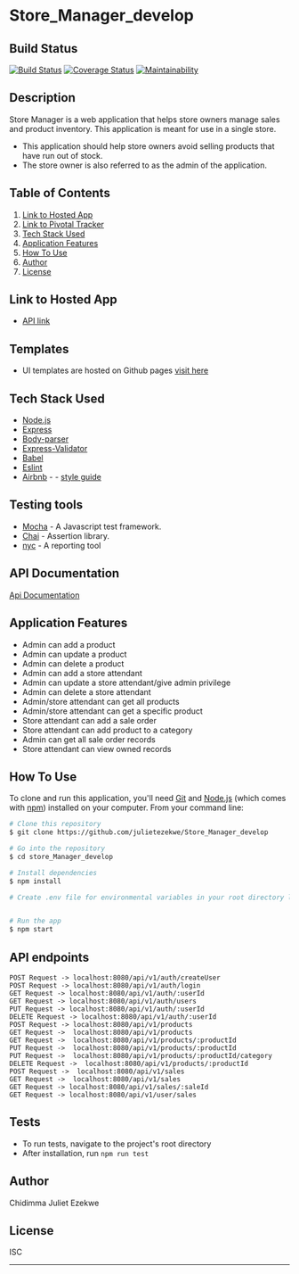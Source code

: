 # Store_Manager_develop

## Build Status

[![Build Status](https://travis-ci.org/julietezekwe/Store_Manager_develop.svg?branch=develop)](https://travis-ci.org/julietezekwe/Store_Manager_develop)
[![Coverage Status](https://coveralls.io/repos/github/julietezekwe/Store_Manager_develop/badge.svg?branch=ft-travis-CI-161205470)](https://coveralls.io/github/julietezekwe/Store_Manager_develop?branch=ft-travis-CI-161205470)
[![Maintainability](https://api.codeclimate.com/v1/badges/675204b94a8eef52f333/maintainability)](https://codeclimate.com/github/julietezekwe/Store_Manager_develop/maintainability)

## Description
Store Manager is a web application that helps store owners manage sales and product inventory. This application is meant for use in a single store.
* This application should help store owners avoid selling products that have run out of
stock.
* The store owner is also referred to as the admin of the application.

## Table of Contents
1. <a href="#hosted-app">Link to Hosted App</a>
2. <a href="#pivotal-tracker">Link to Pivotal Tracker</a>
3. <a href="#tech-stack-used">Tech Stack Used</a>
4. <a href="#application-features">Application Features</a>
5. <a href="#how-to-use">How To Use</a>
6. <a href="#author">Author</a>
7. <a href="#license">License</a>


## Link to Hosted App
* [API link](https://store-manager-develop.herokuapp.com/api/v1)

## Templates
* UI templates are hosted on Github pages [visit here](https://julietezekwe.github.io/Store_Manager_develop/UI/login.html)


## Tech Stack Used

- [Node.js](https://nodejs.org/)
- [Express](https://expressjs.com/)
- [Body-parser](https://www.npmjs.com/package/body-parser)
- [Express-Validator](https://www.npmjs.com/package/express-validator)
- [Babel](https://babeljs.io) 
- [Eslint](https://eslint.org/)
- [Airbnb](https://www.npmjs.com/package/eslint-config-airbnb) - - [style guide](https://github.com/airbnb/javascript)


## Testing tools
* [Mocha](https://mochajs.org/) - A Javascript test framework.
* [Chai](http://chaijs.com) - Assertion library.
* [nyc](https://github.com/istanbuljs/nyc) - A reporting tool


## API Documentation

[Api Documentation](https://store-manager-develop.herokuapp.com/api-docs)

## Application Features

* Admin can add a product
* Admin can update a product
* Admin can delete a product
* Admin can add a store attendant
* Admin can update a store attendant/give admin privilege
* Admin can delete a store attendant
* Admin/store attendant can get all products
* Admin/store attendant can get a specific product
* Store attendant can add a sale order
* Store attendant can add product to a category
* Admin can get all sale order records
* Store attendant can view owned records


## How To Use

To clone and run this application, you'll need [Git](https://git-scm.com) and [Node.js](https://nodejs.org/en/download/) (which comes with [npm](http://npmjs.com)) installed on your computer. From your command line:

```bash
# Clone this repository
$ git clone https://github.com/julietezekwe/Store_Manager_develop

# Go into the repository
$ cd store_Manager_develop

# Install dependencies
$ npm install

# Create .env file for environmental variables in your root directory like the .env.example file


# Run the app
$ npm start
```

## API endpoints
```
POST Request -> localhost:8080/api/v1/auth/createUser
POST Request -> localhost:8080/api/v1/auth/login
GET Request -> localhost:8080/api/v1/auth/:userId
GET Request -> localhost:8080/api/v1/auth/users
PUT Request -> localhost:8080/api/v1/auth/:userId
DELETE Request -> localhost:8080/api/v1/auth/:userId
POST Request -> localhost:8080/api/v1/products
GET Request ->  localhost:8080/api/v1/products
GET Request ->  localhost:8080/api/v1/products/:productId
PUT Request ->  localhost:8080/api/v1/products/:productId
PUT Request ->  localhost:8080/api/v1/products/:productId/category   
DELETE Request ->  localhost:8080/api/v1/products/:productId 
POST Request ->  localhost:8080/api/v1/sales   
GET Request ->  localhost:8080/api/v1/sales
GET Request -> localhost:8080/api/v1/sales/:saleId
GET Request -> localhost:8080/api/v1/user/sales
```

## Tests

* To run tests, navigate to the project's root directory
* After installation, run `npm run test`

## Author

Chidimma Juliet Ezekwe


## License

ISC

---
